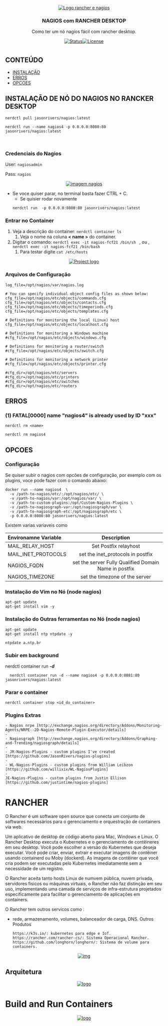 <p align="center">
  <a href="" rel="noopener">
 <img  src="imgs/logo-rancherdesktop-nagios.gif" alt="Logo rancher e nagios"></a>
</p>

<h3 align="center">NAGIOS com RANCHER DESKTOP</h3>
<p align="center"> Como ter um nó nagios fácil com rancher desktop.
    <br> 
</p>
<div align="center">

[![Status](https://img.shields.io/badge/status-active-success.svg)]()[![License](https://img.shields.io/badge/license-MIT-blue.svg)](/LICENSE)

</div>

#

## CONTEÚDO

- [INSTALAÇÃO](#install)
- [ERROS](#erros)
- [OPCOES](#opcoes)

## INSTALAÇÃO DE NÓ DO NAGIOS NO RANCKER DESKTOP <a name = "install"></a>

```
nerdctl pull jasonrivers/nagios:latest

nerdctl run --name nagios4 -p 0.0.0.0:8080:80 jasonrivers/nagios:latest

```

</br>

### Credenciais do Nagios

User: `nagiosadmin`

Pass: `nagios`

<p align="center">
  <a href="" rel="noopener">
 <img src="imgs/nagios-instaled.png" alt="imagem nagios"></a>
</p>

- Se voce quiser parar, no terminal basta fazer CTRL + C.
  - Se quisier rodar novamente
  ```
  nerdctl run  -p 0.0.0.0:8080:80 jasonrivers/nagios:latest
  ```

### Entrar no Container

1. Veja a descrição do container: `nerdctl container ls`
   1. Veja o nome na coluna **< name >** do container.
2. Digitar o comando: `nerdctl exec -it nagios-fcf21 /bin/sh ` , ou , `nerdctl exec -it nagios-fcf21 /bin/bash `
   1. Para testar digite `cat /etc/hosts`

<p align="center">
  <a href="" rel="noopener">
 <img  src="./imgs/nerdctl-exe-it-container.png" alt="Project logo"></a>
</p>

### Arquivos de Configuração

```
log_file=/opt/nagios/var/nagios.log

# You can specify individual object config files as shown below:
cfg_file=/opt/nagios/etc/objects/commands.cfg
cfg_file=/opt/nagios/etc/objects/contacts.cfg
cfg_file=/opt/nagios/etc/objects/timeperiods.cfg
cfg_file=/opt/nagios/etc/objects/templates.cfg

# Definitions for monitoring the local (Linux) host
cfg_file=/opt/nagios/etc/objects/localhost.cfg

# Definitions for monitoring a Windows machine
#cfg_file=/opt/nagios/etc/objects/windows.cfg

# Definitions for monitoring a router/switch
#cfg_file=/opt/nagios/etc/objects/switch.cfg

# Definitions for monitoring a network printer
#cfg_file=/opt/nagios/etc/objects/printer.cfg

#cfg_dir=/opt/nagios/etc/servers
#cfg_dir=/opt/nagios/etc/printers
#cfg_dir=/opt/nagios/etc/switches
#cfg_dir=/opt/nagios/etc/routers
```

## ERROS <a name = "erros"></a>

### (1) FATAL[0000] name "nagios4" is already used by ID "xxx"

```
nerdctl rm <name>
```

```
nerdctl rm nagios4
```

## OPCOES <a name = "opcoes"></a>

### Configuração

Se quiser subir o nagios com opcões de configuração, por exemplo com os plugins, voce pode fazer com o comando abaixo:

```
docker run --name nagios4  \
  -v /path-to-nagios/etc/:/opt/nagios/etc/ \
  -v /path-to-nagios/var:/opt/nagios/var/ \
  -v /path-to-custom-plugins:/opt/Custom-Nagios-Plugins \
  -v /path-to-nagiosgraph-var:/opt/nagiosgraph/var \
  -v /path-to-nagiosgraph-etc:/opt/nagiosgraph/etc \
  -p 0.0.0.0:8080:80 jasonrivers/nagios:latest
```

Existem varias variaveis como

| **Environamne Variable** |                    **Description**                    |
| :----------------------- | :---------------------------------------------------: |
| MAIL_RELAY_HOST          |                 Set Postfix relayhost                 |
| MAIL_INET_PROTOCOLS      |           set the inet_protocols in postfix           |
| NAGIOS_FQDN              | set the server Fully Qualified Domain Name in postfix |
| NAGIOS_TIMEZONE          |            set the timezone of the server             |

### Instalação do Vim no Nó (node nagios)

```
apt-get update
apt-get install vim -y
```

### Instalação do Outras ferramentas no Nó (node nagios)

```
apt-get update
apt-get install ntp ntpdate -y
```

`ntpdate a.ntp.br`

### Subir em background

nerdctl container run **_-d_**

```
  nerdctl container run -d --name nagios4 -p 0.0.0.0:8081:80 jasonrivers/nagios:latest
```

### Parar o container

```
nerdctl container stop <id_do_container>
```

### Plugins Extras

    - Nagios nrpe [http://exchange.nagios.org/directory/Addons/Monitoring-Agents/NRPE--2D-Nagios-Remote-Plugin-Executor/details]
    -
    - Nagiosgraph [http://exchange.nagios.org/directory/Addons/Graphing-and-Trending/nagiosgraph/details]
    -
    - JR-Nagios-Plugins - custom plugins I've created [https://github.com/JasonRivers/nagios-plugins]
    -
    - WL-Nagios-Plugins - custom plugins from William Leibzon [https://github.com/willixix/WL-NagiosPlugins]
    -
    JE-Nagios-Plugins - custom plugins from Justin Ellison [https://github.com/justintime/nagios-plugins]

# RANCHER

O Rancher é um software open source que conecta um conjunto de softwares necessários para o gerenciamento e orquestração de containers via web.

Um aplicativo de desktop de código aberto para Mac, Windows e Linux.
O Rancher Desktop executa o Kubernetes e o gerenciamento de contêineres em seu desktop. Você pode escolher a versão do Kubernetes que deseja executar. Você pode criar, enviar, extrair e executar imagens de contêiner usando containerd ou Moby (dockerd). As imagens de contêiner que você cria podem ser executadas pelo Kubernetes imediatamente sem a necessidade de um registro.

O Rancher aceita tanto hosts Linux de numvem pública, nuvem privada, servidores físicos ou máquinas virtuais, o Rancher não faz distinção em seu uso, implementando uma camada de serviços de infra-estrutura projetados especificamente para facilitar o gerenciamento de aplicações em containers.

O Rancher tem outros servicos como :

- rede, armazenamento, volumes, balanceador de carga, DNS.
  Outros Produtos

      https://k3s.io/: kubernetes para edge e IoT.
      https://rancher.com/rancher-cs/: Sistema Operacional Rancher.
      https://github.com/longhorn/longhorn/: Sistema de volume para containers.

<p align="center">
  <a href="" rel="noopener">
 <img  src="https://rancherdesktop.io/images/kubernetes-settings.png" alt="img"></a>
</p>

## Arquitetura

<p align="center">
  <a href="" rel="noopener">
 <img  src="https://rancherdesktop.io/images/how-it-works-rancher-desktop.svg" alt="logo"></a>
</p>

# Build and Run Containers

<p align="center">
  <a href="" rel="noopener">
 <img  src="https://rancherdesktop.io/images/terminal.gif" alt="logo"></a>
</p>
